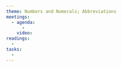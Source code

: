 ```yaml
---
theme: Numbers and Numerals; Abbreviations
meetings:
  - agenda:
      -
    video:
readings:
  -
tasks:
  -
---
```

